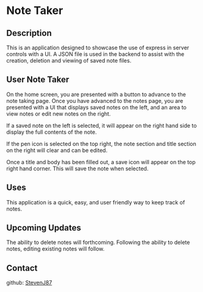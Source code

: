 # Note Taker

## Description

This is an application designed to showcase the use of express in server controls with a UI. A JSON file is used in the backend to assist with the creation, deletion and viewing of saved note files.

## User Note Taker
On the home screen, you are presented with a button to advance to the note taking page.
Once you have advanced to the notes page, you are presented with a UI that displays saved notes on the left, and an area to view notes or edit new notes on the right.

If a saved note on the left is selected, it will appear on the right hand side to display the full contents of the note.

If the pen icon is selected on the top right, the note section and title section on the right will clear and can be edited.

Once a title and body has been filled out, a save icon will appear on the top right hand corner. This will save the note when selected.

## Uses

This application is a quick, easy, and user friendly way to keep track of notes.

## Upcoming Updates

The ability to delete notes will forthcoming.
Following the ability to delete notes, editing existing notes will follow.

## Contact
github: [StevenJ87](https://github.com/StevenJ87)
